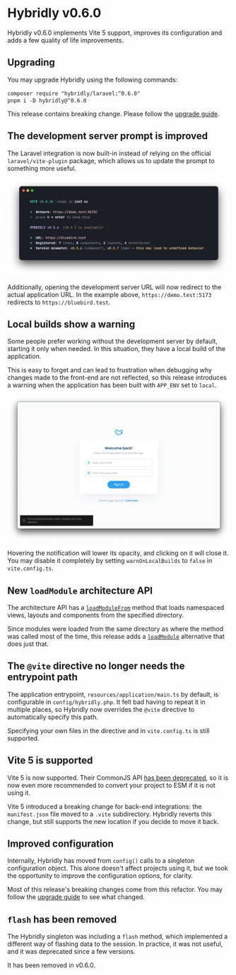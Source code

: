 # Hybridly v0.6.0

<div class="preface">
Hybridly v0.6.0 implements Vite 5 support, improves its configuration and adds a few quality of life improvements.
</div>

## Upgrading

You may upgrade Hybridly using the following commands:

```shell [pnpm]
composer require "hybridly/laravel:^0.6.0"
pnpm i -D hybridly@^0.6.0
```

This release contains breaking change. Please follow the [upgrade guide](../guide/upgrade/v0.6.x.md).

## The development server prompt is improved

The Laravel integration is now built-in instead of relying on the official `laravel/vite-plugin` package, which allows us to update the prompt to something more useful.

![New prompt](v0.6.0/new-prompt.webp)

Additionally, opening the development server URL will now redirect to the actual application URL. In the example above, `https://demo.test:5173` redirects to `https://bluebird.test`.

## Local builds show a warning

Some people prefer working without the development server by default, starting it only when needed. In this situation, they have a local build of the application.

This is easy to forget and can lead to frustration when debugging why changes made to the front-end are not reflected, so this release introduces a warning when the application has been built with `APP_ENV` set to `local`.

![Local build](v0.6.0/local-build.webp)

Hovering the notification will lower its opacity, and clicking on it will close it. You may disable it completely by setting `warnOnLocalBuilds` to `false` in `vite.config.ts`.

## New `loadModule` architecture API

The architecture API has a [`loadModuleFrom`](../api/laravel/hybridly.md#loadmodulefrom) method that loads namespaced views, layouts and components from the specified directory.

Since modules were loaded from the same directory as where the method was called most of the time, this release adds a [`loadModule`](../api/laravel/hybridly.md#loadmodule) alternative that does just that.

## The `@vite` directive no longer needs the entrypoint path

The application entrypoint, `resources/application/main.ts` by default, is configurable in `config/hybridly.php`. It felt bad having to repeat it in multiple places, so Hybridly now overrides the `@vite` directive to automatically specify this path.

Specifying your own files in the directive and in `vite.config.ts` is still supported.

## Vite 5 is supported

Vite 5 is now supported. Their CommonJS API [has been deprecated](https://vitejs.dev/guide/troubleshooting.html#vite-cjs-node-api-deprecated), so it is now even more recommended to convert your project to ESM if it is not using it.

Vite 5 introduced a breaking change for back-end integrations: the `manifest.json` file moved to a `.vite` subdirectory. Hybridly reverts this change, but still supports the new location if you decide to move it back.

## Improved configuration

Internally, Hybridly has moved from `config()` calls to a singleton configuration object. This alone doesn't affect projects using it, but we took the opportunity to improve the configuration options, for clarity.

Most of this release's breaking changes come from this refactor. You may follow the [upgrade guide](../guide/upgrade/v0.6.x.md) to see what changed.

## `flash` has been removed

The Hybridly singleton was including a `flash` method, which implemented a different way of flashing data to the session. In practice, it was not useful, and it was deprecated since a few versions.

It has been removed in v0.6.0.

